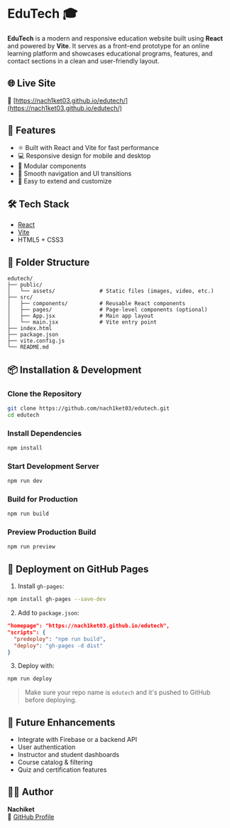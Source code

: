 # EduTech 🎓

**EduTech** is a modern and responsive education website built using **React** and powered by **Vite**. It serves as a front-end prototype for an online learning platform and showcases educational programs, features, and contact sections in a clean and user-friendly layout.

## 🌐 Live Site

🔗 [https://nach1ket03.github.io/edutech/](https://nach1ket03.github.io/edutech/)

## 🚀 Features

- ⚛️ Built with React and Vite for fast performance
- 💻 Responsive design for mobile and desktop
- 🧩 Modular components
- 🌙 Smooth navigation and UI transitions
- 📄 Easy to extend and customize

## 🛠 Tech Stack

- [React](https://reactjs.org/)
- [Vite](https://vitejs.dev/)
- HTML5 + CSS3

## 📂 Folder Structure

```
edutech/
├── public/
│   └── assets/              # Static files (images, video, etc.)
├── src/
│   ├── components/          # Reusable React components
│   ├── pages/               # Page-level components (optional)
│   ├── App.jsx              # Main app layout
│   └── main.jsx             # Vite entry point
├── index.html
├── package.json
├── vite.config.js
└── README.md
```

## 📦 Installation & Development

### Clone the Repository

```bash
git clone https://github.com/nach1ket03/edutech.git
cd edutech
```

### Install Dependencies

```bash
npm install
```

### Start Development Server

```bash
npm run dev
```

### Build for Production

```bash
npm run build
```

### Preview Production Build

```bash
npm run preview
```

## 🚀 Deployment on GitHub Pages

1. Install `gh-pages`:

```bash
npm install gh-pages --save-dev
```

2. Add to `package.json`:

```json
"homepage": "https://nach1ket03.github.io/edutech",
"scripts": {
  "predeploy": "npm run build",
  "deploy": "gh-pages -d dist"
}
```

3. Deploy with:

```bash
npm run deploy
```

> Make sure your repo name is `edutech` and it's pushed to GitHub before deploying.

## 🔮 Future Enhancements

- Integrate with Firebase or a backend API
- User authentication
- Instructor and student dashboards
- Course catalog & filtering
- Quiz and certification features

## 🙋‍♂️ Author

**Nachiket**  
📎 [GitHub Profile](https://github.com/nach1ket03)
